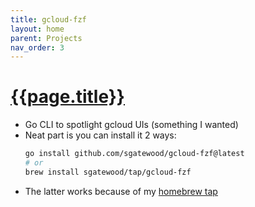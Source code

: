 ```yaml
---
title: gcloud-fzf
layout: home
parent: Projects
nav_order: 3
---
```


# [{{page.title}}](https://github.com/sgatewood/gcloud-fzf)

- Go CLI to spotlight gcloud UIs (something I wanted)
- Neat part is you can install it 2 ways:
  ```bash
  go install github.com/sgatewood/gcloud-fzf@latest
  # or
  brew install sgatewood/tap/gcloud-fzf
  ```
- The latter works because of my [homebrew tap](https://github.com/sgatewood/homebrew-tap)
